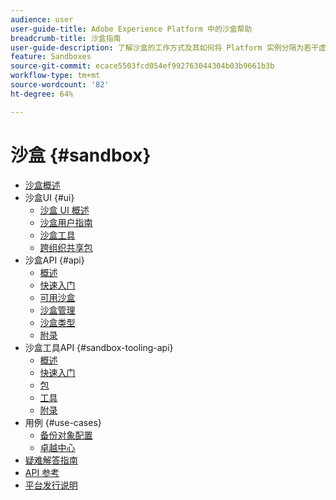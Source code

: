 ```yaml
---
audience: user
user-guide-title: Adobe Experience Platform 中的沙盒帮助
breadcrumb-title: 沙盒指南
user-guide-description: 了解沙盒的工作方式及其如何将 Platform 实例分隔为若干虚拟环境，分别用于开发、测试和部署应用程序。
feature: Sandboxes
source-git-commit: ecace5503fcd054ef992763044304b03b9661b3b
workflow-type: tm+mt
source-wordcount: '82'
ht-degree: 64%

---
```



# 沙盒 {#sandbox}

* [沙盒概述](home.md)
* 沙盒UI {#ui}
   * [沙盒 UI 概述](ui/overview.md)
   * [沙盒用户指南](ui/user-guide.md)
   * [沙盒工具](ui/sandbox-tooling.md)
   * [跨组织共享包](ui/sharing-packages-across-orgs.md)
* 沙盒API {#api}
   * [概述](api/overview.md)
   * [快速入门](api/getting-started.md)
   * [可用沙盒](api/available.md)
   * [沙盒管理](api/sandboxes.md)
   * [沙盒类型](api/types.md)
   * [附录](api/appendix.md)
* 沙盒工具API {#sandbox-tooling-api}
   * [概述](sandbox-tooling-api/overview.md)
   * [快速入门](sandbox-tooling-api/getting-started.md)
   * [包](sandbox-tooling-api/packages.md)
   * [工具](sandbox-tooling-api/tools.md)
   * [附录](sandbox-tooling-api/appendix.md)
* 用例 {#use-cases}
   * [备份对象配置](use-cases/backup-object-configuration.md)
   * [卓越中心](use-cases/center-of-excellence.md)
* [疑难解答指南](troubleshooting-guide.md)
* [API 参考](https://www.adobe.io/experience-platform-apis/references/sandbox)
* [平台发行说明](https://experienceleague.adobe.com/zh-hans/docs/experience-platform/release-notes/latest)
